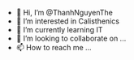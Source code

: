 - 👋 Hi, I’m @ThanhNguyenThe
- 👀 I’m interested in Calisthenics
- 🌱 I’m currently learning IT
- 💞️ I’m looking to collaborate on ...
- 📫 How to reach me ...

<!---
ThanhNguyenThe/ThanhNguyenThe is a ✨ special ✨ repository because its `README.md` (this file) appears on your GitHub profile.
You can click the Preview link to take a look at your changes.
--->
